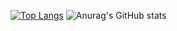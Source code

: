 [![Top Langs](https://github-readme-stats.vercel.app/api/top-langs/?username=bsy7021&layout=pie)](https://github.com/anuraghazra/github-readme-stats)
![Anurag's GitHub stats](https://github-readme-stats.vercel.app/api?username=bsy7021&show_icons=true&theme=radical)
